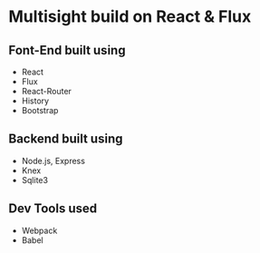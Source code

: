 # Multisight build on React & Flux

## Font-End built using

* React
* Flux
* React-Router
* History
* Bootstrap

## Backend built using

* Node.js, Express
* Knex
* Sqlite3

## Dev Tools used

* Webpack
* Babel